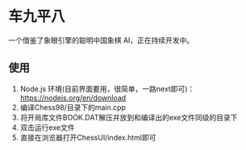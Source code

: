 # 车九平八

一个借鉴了象眼引擎的聪明中国象棋 AI，正在持续开发中。

## 使用

1. Node.js 环境(目前界面要用，很简单，一路next即可)：https://nodejs.org/en/download
2. 编译Chess98/目录下的main.cpp
3. 将开局库文件BOOK.DAT解压并放到和编译出的exe文件同级的目录下
4. 双击运行exe文件
5. 直接在浏览器打开ChessUI/index.html即可
